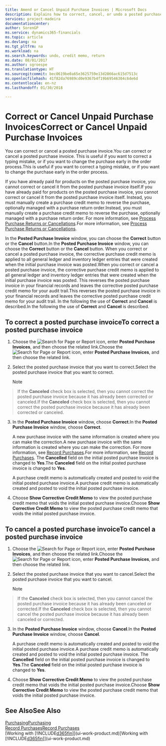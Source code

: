 ```yaml
---
title: Amend or Cancel Unpaid Purchase Invoices | Microsoft Docs
description: Explains how to correct, cancel, or undo a posted purchase invoice and automatically create a purchase credit memo.
services: project-madeira
documentationcenter: 
author: SorenGP
ms.service: dynamics365-financials
ms.topic: article
ms.devlang: na
ms.tgt_pltfrm: na
ms.workload: na
ms.search.keywords: undo, credit memo, return
ms.date: 08/01/2017
ms.author: sgroespe
ms.translationtype: HT
ms.sourcegitcommit: bec0619be0a65e3625759e13d2866ac615d7513c
ms.openlocfilehash: 41f82da76989cd0e9367b4f19b69546304c6de6d
ms.contentlocale: en-nz
ms.lasthandoff: 01/30/2018

---
```

# <a name="correct-or-cancel-unpaid-purchase-invoices"></a><span data-ttu-id="b476c-103">Correct or Cancel Unpaid Purchase Invoices</span><span class="sxs-lookup"><span data-stu-id="b476c-103">Correct or Cancel Unpaid Purchase Invoices</span></span>
<span data-ttu-id="b476c-104">You can correct or cancel a posted purchase invoice.</span><span class="sxs-lookup"><span data-stu-id="b476c-104">You can correct or cancel a posted purchase invoice.</span></span> <span data-ttu-id="b476c-105">This is useful if you want to correct a typing mistake, or if you want to change the purchase early in the order process.</span><span class="sxs-lookup"><span data-stu-id="b476c-105">This is useful if you want to correct a typing mistake, or if you want to change the purchase early in the order process.</span></span>

<span data-ttu-id="b476c-106">If you have already paid for products on the posted purchase invoice, you cannot correct or cancel it from the posted purchase invoice itself.</span><span class="sxs-lookup"><span data-stu-id="b476c-106">If you have already paid for products on the posted purchase invoice, you cannot correct or cancel it from the posted purchase invoice itself.</span></span> <span data-ttu-id="b476c-107">Instead, you must manually create a purchase credit memo to reverse the purchase, optionally managed with a purchase return order.</span><span class="sxs-lookup"><span data-stu-id="b476c-107">Instead, you must manually create a purchase credit memo to reverse the purchase, optionally managed with a purchase return order.</span></span> <span data-ttu-id="b476c-108">For more information, see [Process Purchase Returns or Cancellations](purchasing-how-process-purchase-returns-cancellations.md).</span><span class="sxs-lookup"><span data-stu-id="b476c-108">For more information, see [Process Purchase Returns or Cancellations](purchasing-how-process-purchase-returns-cancellations.md).</span></span>

<span data-ttu-id="b476c-109">In the **Posted Purchase Invoice** window, you can choose the **Correct** button or the **Cancel** button.</span><span class="sxs-lookup"><span data-stu-id="b476c-109">In the **Posted Purchase Invoice** window, you can choose the **Correct** button or the **Cancel** button.</span></span> <span data-ttu-id="b476c-110">When you correct or cancel a posted purchase invoice, the corrective purchase credit memo is applied to all general ledger and inventory ledger entries that were created when the initial purchase invoice was posted.</span><span class="sxs-lookup"><span data-stu-id="b476c-110">When you correct or cancel a posted purchase invoice, the corrective purchase credit memo is applied to all general ledger and inventory ledger entries that were created when the initial purchase invoice was posted.</span></span> <span data-ttu-id="b476c-111">This reverses the posted purchase invoice in your financial records and leaves the corrective posted purchase credit memo for your audit trail.</span><span class="sxs-lookup"><span data-stu-id="b476c-111">This reverses the posted purchase invoice in your financial records and leaves the corrective posted purchase credit memo for your audit trail.</span></span> <span data-ttu-id="b476c-112">In the following the use of **Correct** and **Cancel** is described.</span><span class="sxs-lookup"><span data-stu-id="b476c-112">In the following the use of **Correct** and **Cancel** is described.</span></span>

## <a name="to-correct-a-posted-purchase-invoice"></a><span data-ttu-id="b476c-113">To correct a posted purchase invoice</span><span class="sxs-lookup"><span data-stu-id="b476c-113">To correct a posted purchase invoice</span></span>
1. <span data-ttu-id="b476c-114">Choose the ![Search for Page or Report](media/ui-search/search_small.png "Search for Page or Report icon") icon, enter **Posted Purchase Invoices**, and then choose the related link.</span><span class="sxs-lookup"><span data-stu-id="b476c-114">Choose the ![Search for Page or Report](media/ui-search/search_small.png "Search for Page or Report icon") icon, enter **Posted Purchase Invoices**, and then choose the related link.</span></span>  
2. <span data-ttu-id="b476c-115">Select the posted purchase invoice that you want to correct.</span><span class="sxs-lookup"><span data-stu-id="b476c-115">Select the posted purchase invoice that you want to correct.</span></span>  

    > [!NOTE]  
>   <span data-ttu-id="b476c-116">If the **Canceled** check box is selected, then you cannot correct the posted purchase invoice because it has already been corrected or canceled.</span><span class="sxs-lookup"><span data-stu-id="b476c-116">If the **Canceled** check box is selected, then you cannot correct the posted purchase invoice because it has already been corrected or canceled.</span></span>
3. <span data-ttu-id="b476c-117">In the **Posted Purchase Invoice** window, choose **Correct**.</span><span class="sxs-lookup"><span data-stu-id="b476c-117">In the **Posted Purchase Invoice** window, choose **Correct**.</span></span>

    <span data-ttu-id="b476c-118">A new purchase invoice with the same information is created where you can make the correction.</span><span class="sxs-lookup"><span data-stu-id="b476c-118">A new purchase invoice with the same information is created where you can make the correction.</span></span> <span data-ttu-id="b476c-119">For more information, see [Record Purchases](purchasing-how-record-purchases.md).</span><span class="sxs-lookup"><span data-stu-id="b476c-119">For more information, see [Record Purchases](purchasing-how-record-purchases.md).</span></span> <span data-ttu-id="b476c-120">The **Cancelled** field on the initial posted purchase invoice is changed to **Yes**.</span><span class="sxs-lookup"><span data-stu-id="b476c-120">The **Canceled** field on the initial posted purchase invoice is changed to **Yes**.</span></span>

    <span data-ttu-id="b476c-121">A purchase credit memo is automatically created and posted to void the initial posted purchase invoice.</span><span class="sxs-lookup"><span data-stu-id="b476c-121">A purchase credit memo is automatically created and posted to void the initial posted purchase invoice.</span></span>
4. <span data-ttu-id="b476c-122">Choose **Show Corrective Credit Memo** to view the posted purchase credit memo that voids the initial posted purchase invoice.</span><span class="sxs-lookup"><span data-stu-id="b476c-122">Choose **Show Corrective Credit Memo** to view the posted purchase credit memo that voids the initial posted purchase invoice.</span></span>

## <a name="to-cancel-a-posted-purchase-invoice"></a><span data-ttu-id="b476c-123">To cancel a posted purchase invoice</span><span class="sxs-lookup"><span data-stu-id="b476c-123">To cancel a posted purchase invoice</span></span>
1. <span data-ttu-id="b476c-124">Choose the ![Search for Page or Report](media/ui-search/search_small.png "Search for Page or Report icon") icon, enter **Posted Purchase Invoices**, and then choose the related link.</span><span class="sxs-lookup"><span data-stu-id="b476c-124">Choose the ![Search for Page or Report](media/ui-search/search_small.png "Search for Page or Report icon") icon, enter **Posted Purchase Invoices**, and then choose the related link.</span></span>  
2. <span data-ttu-id="b476c-125">Select the posted purchase invoice that you want to cancel.</span><span class="sxs-lookup"><span data-stu-id="b476c-125">Select the posted purchase invoice that you want to cancel.</span></span>

    > [!NOTE]  
>   <span data-ttu-id="b476c-126">If the **Canceled** check box is selected, then you cannot cancel the posted purchase invoice because it has already been canceled or corrected.</span><span class="sxs-lookup"><span data-stu-id="b476c-126">If the **Canceled** check box is selected, then you cannot cancel the posted purchase invoice because it has already been canceled or corrected.</span></span>
3. <span data-ttu-id="b476c-127">In the **Posted Purchase Invoice** window, choose **Cancel**.</span><span class="sxs-lookup"><span data-stu-id="b476c-127">In the **Posted Purchase Invoice** window, choose **Cancel**.</span></span>

    <span data-ttu-id="b476c-128">A purchase credit memo is automatically created and posted to void the initial posted purchase invoice.</span><span class="sxs-lookup"><span data-stu-id="b476c-128">A purchase credit memo is automatically created and posted to void the initial posted purchase invoice.</span></span> <span data-ttu-id="b476c-129">The **Cancelled** field on the initial posted purchase invoice is changed to **Yes**.</span><span class="sxs-lookup"><span data-stu-id="b476c-129">The **Canceled** field on the initial posted purchase invoice is changed to **Yes**.</span></span>
4. <span data-ttu-id="b476c-130">Choose **Show Corrective Credit Memo** to view the posted purchase credit memo that voids the initial posted purchase invoice.</span><span class="sxs-lookup"><span data-stu-id="b476c-130">Choose **Show Corrective Credit Memo** to view the posted purchase credit memo that voids the initial posted purchase invoice.</span></span>

## <a name="see-also"></a><span data-ttu-id="b476c-131">See Also</span><span class="sxs-lookup"><span data-stu-id="b476c-131">See Also</span></span>
[<span data-ttu-id="b476c-132">Purchasing</span><span class="sxs-lookup"><span data-stu-id="b476c-132">Purchasing</span></span>](purchasing-manage-purchasing.md)  
[<span data-ttu-id="b476c-133">Record Purchases</span><span class="sxs-lookup"><span data-stu-id="b476c-133">Record Purchases</span></span>](purchasing-how-record-purchases.md)  
<span data-ttu-id="b476c-134">[Working with [!INCLUDE[d365fin](includes/d365fin_md.md)]](ui-work-product.md)</span><span class="sxs-lookup"><span data-stu-id="b476c-134">[Working with [!INCLUDE[d365fin](includes/d365fin_md.md)]](ui-work-product.md)</span></span>

